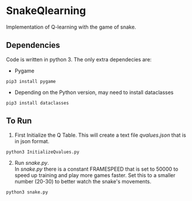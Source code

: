 # SnakeQlearning
Implementation of Q-learning with the game of snake.

## Dependencies<br>
Code is written in python 3. The only extra dependecies are:
- Pygame
```
pip3 install pygame
```
- Depending on the Python version, may need to install dataclasses
```
pip3 install dataclasses
```

## To Run
1. First Initialize the Q Table. This will create a text file <i>qvalues.json</i> that is in json format.
```
python3 InitializeQvalues.py
```
2. Run <i>snake.py</i>.<br>
In <i>snake.py</i> there is a constant FRAMESPEED that is set to 50000 to speed up training and play more games faster.
Set this to a smaller number (20-30) to better watch the snake's movements.
```
python3 snake.py
```

